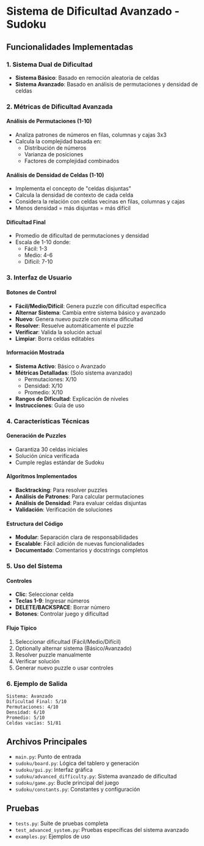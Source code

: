 # Sistema de Dificultad Avanzado - Sudoku

## Funcionalidades Implementadas

### 1. Sistema Dual de Dificultad
- **Sistema Básico**: Basado en remoción aleatoria de celdas
- **Sistema Avanzado**: Basado en análisis de permutaciones y densidad de celdas

### 2. Métricas de Dificultad Avanzada

#### Análisis de Permutaciones (1-10)
- Analiza patrones de números en filas, columnas y cajas 3x3
- Calcula la complejidad basada en:
  - Distribución de números
  - Varianza de posiciones
  - Factores de complejidad combinados

#### Análisis de Densidad de Celdas (1-10)
- Implementa el concepto de "celdas disjuntas"
- Calcula la densidad de contexto de cada celda
- Considera la relación con celdas vecinas en filas, columnas y cajas
- Menos densidad = más disjuntas = más difícil

#### Dificultad Final
- Promedio de dificultad de permutaciones y densidad
- Escala de 1-10 donde:
  - Fácil: 1-3
  - Medio: 4-6
  - Difícil: 7-10

### 3. Interfaz de Usuario

#### Botones de Control
- **Fácil/Medio/Difícil**: Genera puzzle con dificultad específica
- **Alternar Sistema**: Cambia entre sistema básico y avanzado
- **Nuevo**: Genera nuevo puzzle con misma dificultad
- **Resolver**: Resuelve automáticamente el puzzle
- **Verificar**: Valida la solución actual
- **Limpiar**: Borra celdas editables

#### Información Mostrada
- **Sistema Activo**: Básico o Avanzado
- **Métricas Detalladas**: (Solo sistema avanzado)
  - Permutaciones: X/10
  - Densidad: X/10
  - Promedio: X/10
- **Rangos de Dificultad**: Explicación de niveles
- **Instrucciones**: Guía de uso

### 4. Características Técnicas

#### Generación de Puzzles
- Garantiza 30 celdas iniciales
- Solución única verificada
- Cumple reglas estándar de Sudoku

#### Algoritmos Implementados
- **Backtracking**: Para resolver puzzles
- **Análisis de Patrones**: Para calcular permutaciones
- **Análisis de Densidad**: Para evaluar celdas disjuntas
- **Validación**: Verificación de soluciones

#### Estructura del Código
- **Modular**: Separación clara de responsabilidades
- **Escalable**: Fácil adición de nuevas funcionalidades
- **Documentado**: Comentarios y docstrings completos

### 5. Uso del Sistema

#### Controles
- **Clic**: Seleccionar celda
- **Teclas 1-9**: Ingresar números
- **DELETE/BACKSPACE**: Borrar número
- **Botones**: Controlar juego y dificultad

#### Flujo Típico
1. Seleccionar dificultad (Fácil/Medio/Difícil)
2. Optionally alternar sistema (Básico/Avanzado)
3. Resolver puzzle manualmente
4. Verificar solución
5. Generar nuevo puzzle o usar controles

### 6. Ejemplo de Salida

```
Sistema: Avanzado
Dificultad Final: 5/10
Permutaciones: 4/10
Densidad: 6/10
Promedio: 5/10
Celdas vacías: 51/81
```

## Archivos Principales

- `main.py`: Punto de entrada
- `sudoku/board.py`: Lógica del tablero y generación
- `sudoku/gui.py`: Interfaz gráfica
- `sudoku/advanced_difficulty.py`: Sistema avanzado de dificultad
- `sudoku/game.py`: Bucle principal del juego
- `sudoku/constants.py`: Constantes y configuración

## Pruebas

- `tests.py`: Suite de pruebas completa
- `test_advanced_system.py`: Pruebas específicas del sistema avanzado
- `examples.py`: Ejemplos de uso
